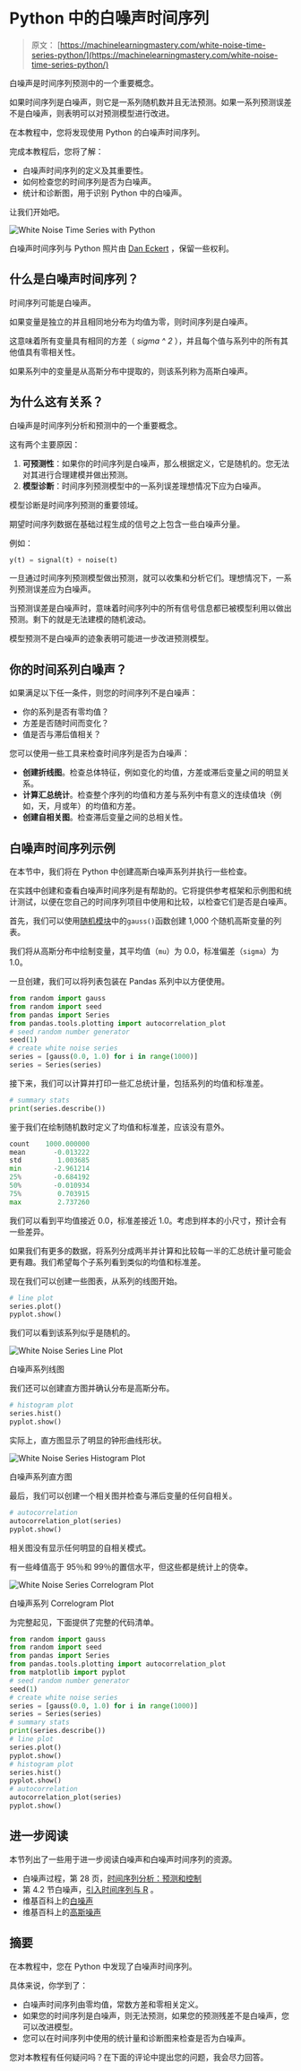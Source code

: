 # Python 中的白噪声时间序列

> 原文： [https://machinelearningmastery.com/white-noise-time-series-python/](https://machinelearningmastery.com/white-noise-time-series-python/)

白噪声是时间序列预测中的一个重要概念。

如果时间序列是白噪声，则它是一系列随机数并且无法预测。如果一系列预测误差不是白噪声，则表明可以对预测模型进行改进。

在本教程中，您将发现使用 Python 的白噪声时间序列。

完成本教程后，您将了解：

*   白噪声时间序列的定义及其重要性。
*   如何检查您的时间序列是否为白噪声。
*   统计和诊断图，用于识别 Python 中的白噪声。

让我们开始吧。

![White Noise Time Series with Python](img/75214b80be2d281091363ef91def8696.jpg)

白噪声时间序列与 Python
照片由 [Dan Eckert](https://www.flickr.com/photos/cloudchaser32000/5125035596/) ，保留一些权利。

## 什么是白噪声时间序列？

时间序列可能是白噪声。

如果变量是独立的并且相同地分布为均值为零，则时间序列是白噪声。

这意味着所有变量具有相同的方差（ _sigma ^ 2_ ），并且每个值与系列中的所有其他值具有零相关性。

如果系列中的变量是从高斯分布中提取的，则该系列称为高斯白噪声。

## 为什么这有关系？

白噪声是时间序列分析和预测中的一个重要概念。

这有两个主要原因：

1.  **可预测性**：如果你的时间序列是白噪声，那么根据定义，它是随机的。您无法对其进行合理建模并做出预测。
2.  **模型诊断**：时间序列预测模型中的一系列误差理想情况下应为白噪声。

模型诊断是时间序列预测的重要领域。

期望时间序列数据在基础过程生成的信号之上包含一些白噪声分量。

例如：

```py
y(t) = signal(t) + noise(t)
```

一旦通过时间序列预测模型做出预测，就可以收集和分析它们。理想情况下，一系列预测误差应为白噪声。

当预测误差是白噪声时，意味着时间序列中的所有信号信息都已被模型利用以做出预测。剩下的就是无法建模的随机波动。

模型预测不是白噪声的迹象表明可能进一步改进预测模型。

## 你的时间系列白噪声？

如果满足以下任一条件，则您的时间序列不是白噪声：

*   你的系列是否有零均值？
*   方差是否随时间而变化？
*   值是否与滞后值相关？

您可以使用一些工具来检查时间序列是否为白噪声：

*   **创建折线图**。检查总体特征，例如变化的均值，方差或滞后变量之间的明显关系。
*   **计算汇总统计**。检查整个序列的均值和方差与系列中有意义的连续值块（例如，天，月或年）的均值和方差。
*   **创建自相关图**。检查滞后变量之间的总相关性。

## 白噪声时间序列示例

在本节中，我们将在 Python 中创建高斯白噪声系列并执行一些检查。

在实践中创建和查看白噪声时间序列是有帮助的。它将提供参考框架和示例图和统计测试，以便在您自己的时间序列项目中使用和比较，以检查它们是否是白噪声。

首先，我们可以使用[随机模块](https://docs.python.org/3/library/random.html)中的`gauss()`函数创建 1,000 个随机高斯变量的列表。

我们将从高斯分布中绘制变量，其平均值（`mu`）为 0.0，标准偏差（`sigma`）为 1.0。

一旦创建，我们可以将列表包装在 Pandas 系列中以方便使用。

```py
from random import gauss
from random import seed
from pandas import Series
from pandas.tools.plotting import autocorrelation_plot
# seed random number generator
seed(1)
# create white noise series
series = [gauss(0.0, 1.0) for i in range(1000)]
series = Series(series)
```

接下来，我们可以计算并打印一些汇总统计量，包括系列的均值和标准差。

```py
# summary stats
print(series.describe())
```

鉴于我们在绘制随机数时定义了均值和标准差，应该没有意外。

```py
count    1000.000000
mean       -0.013222
std         1.003685
min        -2.961214
25%        -0.684192
50%        -0.010934
75%         0.703915
max         2.737260
```

我们可以看到平均值接近 0.0，标准差接近 1.0。考虑到样本的小尺寸，预计会有一些差异。

如果我们有更多的数据，将系列分成两半并计算和比较每一半的汇总统计量可能会更有趣。我们希望每个子系列看到类似的均值和标准差。

现在我们可以创建一些图表，从系列的线图开始。

```py
# line plot
series.plot()
pyplot.show()
```

我们可以看到该系列似乎是随机的。

![White Noise Series Line Plot](img/3cd0bb1b04a9c7dfccbc2d4819f5c8d7.jpg)

白噪声系列线图

我们还可以创建直方图并确认分布是高斯分布。

```py
# histogram plot
series.hist()
pyplot.show()
```

实际上，直方图显示了明显的钟形曲线形状。

![White Noise Series Histogram Plot](img/a392cc2741dd61885d0ed190d7d19e4c.jpg)

白噪声系列直方图

最后，我们可以创建一个相关图并检查与滞后变量的任何自相关。

```py
# autocorrelation
autocorrelation_plot(series)
pyplot.show()
```

相关图没有显示任何明显的自相关模式。

有一些峰值高于 95％和 99％的置信水平，但这些都是统计上的侥幸。

![White Noise Series Correlogram Plot](img/467967a75248d749cbd811446682fb50.jpg)

白噪声系列 Correlogram Plot

为完整起见，下面提供了完整的代码清单。

```py
from random import gauss
from random import seed
from pandas import Series
from pandas.tools.plotting import autocorrelation_plot
from matplotlib import pyplot
# seed random number generator
seed(1)
# create white noise series
series = [gauss(0.0, 1.0) for i in range(1000)]
series = Series(series)
# summary stats
print(series.describe())
# line plot
series.plot()
pyplot.show()
# histogram plot
series.hist()
pyplot.show()
# autocorrelation
autocorrelation_plot(series)
pyplot.show()
```

## 进一步阅读

本节列出了一些用于进一步阅读白噪声和白噪声时间序列的资源。

*   白噪声过程，第 28 页，[时间序列分析：预测和控制](http://www.amazon.com/dp/1118675029?tag=inspiredalgor-20)
*   第 4.2 节白噪声，[引入时间序列与 R](http://www.amazon.com/dp/0387886974?tag=inspiredalgor-20) 。
*   维基百科上的[白噪声](https://en.wikipedia.org/wiki/White_noise)
*   维基百科上的[高斯噪声](https://en.wikipedia.org/wiki/Gaussian_noise)

## 摘要

在本教程中，您在 Python 中发现了白噪声时间序列。

具体来说，你学到了：

*   白噪声时间序列由零均值，常数方差和零相关定义。
*   如果您的时间序列是白噪声，则无法预测，如果您的预测残差不是白噪声，您可以改进模型。
*   您可以在时间序列中使用的统计量和诊断图来检查是否为白噪声。

您对本教程有任何疑问吗？在下面的评论中提出您的问题，我会尽力回答。